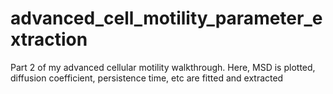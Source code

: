 # advanced_cell_motility_parameter_extraction
Part 2 of my advanced cellular motility walkthrough. Here, MSD is plotted, diffusion coefficient, persistence time, etc are fitted and extracted
